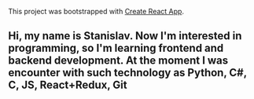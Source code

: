 This project was bootstrapped with [Create React App](https://github.com/facebook/create-react-app).

## Hi, my name is Stanislav. Now I'm interested in programming, so I'm learning frontend and backend development. At the moment I was encounter with such technology as Python, C#, C, JS, React+Redux, Git


